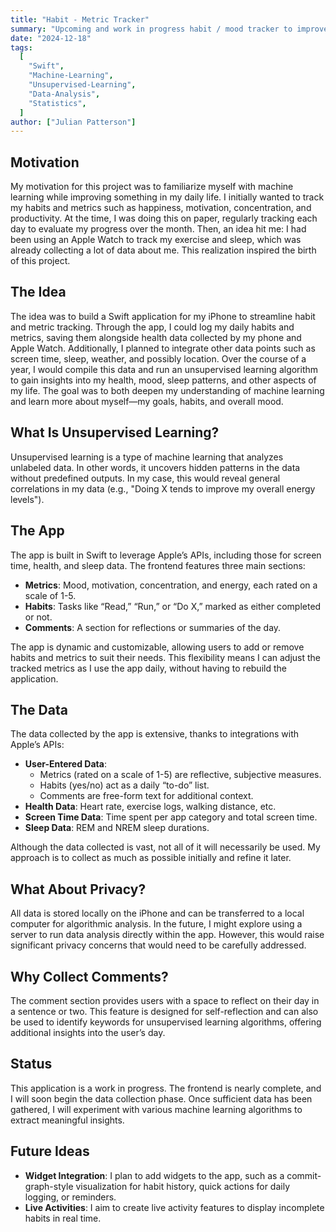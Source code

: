 ```yaml
---
title: "Habit - Metric Tracker"
summary: "Upcoming and work in progress habit / mood tracker to improve my skills and familiarize myself with machine learning"
date: "2024-12-18"
tags:
  [
    "Swift",
    "Machine-Learning",
    "Unsupervised-Learning",
    "Data-Analysis",
    "Statistics",
  ]
author: ["Julian Patterson"]
---
```


## Motivation

My motivation for this project was to familiarize myself with machine learning while improving something in my daily life. I initially wanted to track my habits and metrics such as happiness, motivation, concentration, and productivity. At the time, I was doing this on paper, regularly tracking each day to evaluate my progress over the month. Then, an idea hit me: I had been using an Apple Watch to track my exercise and sleep, which was already collecting a lot of data about me. This realization inspired the birth of this project.

## The Idea

The idea was to build a Swift application for my iPhone to streamline habit and metric tracking. Through the app, I could log my daily habits and metrics, saving them alongside health data collected by my phone and Apple Watch. Additionally, I planned to integrate other data points such as screen time, sleep, weather, and possibly location. Over the course of a year, I would compile this data and run an unsupervised learning algorithm to gain insights into my health, mood, sleep patterns, and other aspects of my life. The goal was to both deepen my understanding of machine learning and learn more about myself—my goals, habits, and overall mood.

## What Is Unsupervised Learning?

Unsupervised learning is a type of machine learning that analyzes unlabeled data. In other words, it uncovers hidden patterns in the data without predefined outputs. In my case, this would reveal general correlations in my data (e.g., "Doing X tends to improve my overall energy levels").

## The App

The app is built in Swift to leverage Apple’s APIs, including those for screen time, health, and sleep data. The frontend features three main sections:

- **Metrics**: Mood, motivation, concentration, and energy, each rated on a scale of 1-5.
- **Habits**: Tasks like “Read,” “Run,” or “Do X,” marked as either completed or not.
- **Comments**: A section for reflections or summaries of the day.

The app is dynamic and customizable, allowing users to add or remove habits and metrics to suit their needs. This flexibility means I can adjust the tracked metrics as I use the app daily, without having to rebuild the application.

## The Data

The data collected by the app is extensive, thanks to integrations with Apple’s APIs:

- **User-Entered Data**:
  - Metrics (rated on a scale of 1-5) are reflective, subjective measures.
  - Habits (yes/no) act as a daily “to-do” list.
  - Comments are free-form text for additional context.
- **Health Data**: Heart rate, exercise logs, walking distance, etc.
- **Screen Time Data**: Time spent per app category and total screen time.
- **Sleep Data**: REM and NREM sleep durations.

Although the data collected is vast, not all of it will necessarily be used. My approach is to collect as much as possible initially and refine it later.

## What About Privacy?

All data is stored locally on the iPhone and can be transferred to a local computer for algorithmic analysis. In the future, I might explore using a server to run data analysis directly within the app. However, this would raise significant privacy concerns that would need to be carefully addressed.

## Why Collect Comments?

The comment section provides users with a space to reflect on their day in a sentence or two. This feature is designed for self-reflection and can also be used to identify keywords for unsupervised learning algorithms, offering additional insights into the user’s day.

## Status

This application is a work in progress. The frontend is nearly complete, and I will soon begin the data collection phase. Once sufficient data has been gathered, I will experiment with various machine learning algorithms to extract meaningful insights.

## Future Ideas

- **Widget Integration**: I plan to add widgets to the app, such as a commit-graph-style visualization for habit history, quick actions for daily logging, or reminders.
- **Live Activities**: I aim to create live activity features to display incomplete habits in real time.
